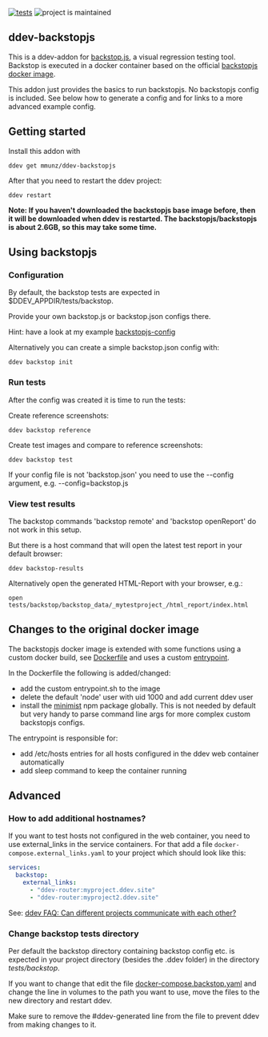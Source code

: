 [![tests](https://github.com/mmunz/ddev-backstopjs/actions/workflows/tests.yml/badge.svg)](https://github.com/mmunz/ddev-backstopjs/actions/workflows/tests.yml) ![project is maintained](https://img.shields.io/maintenance/yes/2024.svg)

## ddev-backstopjs

This is a ddev-addon for [backstop.js](https://github.com/garris/BackstopJS), a visual regression testing tool.
Backstop is executed in a docker container based on the official [backstopjs docker image](https://hub.docker.com/r/backstopjs/backstopjs).

This addon just provides the basics to run backstopjs. No backstopjs config is included. See below how to generate a
config and for links to a more advanced example config.

## Getting started

Install this addon with

```shell
ddev get mmunz/ddev-backstopjs
```

After that you need to restart the ddev project:

```shell
ddev restart
```

**Note: If you haven't downloaded the backstopjs base image before, then it will be downloaded when ddev is restarted.
The backstopjs/backstopjs is about 2.6GB, so this may take some time.**


## Using backstopjs

### Configuration

By default, the backstop tests are expected in $DDEV_APPDIR/tests/backstop.

Provide your own backstop.js or backstop.json configs there.

Hint: have a look at my example [backstopjs-config](https://github.com/mmunz/backstopjs-config) 

Alternatively you can create a simple backstop.json config with:

```shell
ddev backstop init
```

### Run tests

After the config was created it is time to run the tests:

Create reference screenshots:

```shell
ddev backstop reference
```

Create test images and compare to reference screenshots:

```shell
ddev backstop test
```

If your config file is not 'backstop.json' you need to use the --config argument, e.g. --config=backstop.js

### View test results

The backstop commands 'backstop remote' and 'backstop openReport' do not work in this setup.

But there is a host command that will open the latest test report in your default browser:

```shell
ddev backstop-results
```

Alternatively open the generated HTML-Report with your browser, e.g.:

```shell
open tests/backstop/backstop_data/_mytestproject_/html_report/index.html 
```

## Changes to the original docker image

The backstopjs docker image is extended with some functions using a custom docker build, see [Dockerfile](backstopBuild/Dockerfile)
and uses a custom [entrypoint](backstopBuild/entrypoint.sh).

In the Dockerfile the following is added/changed:

- add the custom entrypoint.sh to the image
- delete the default 'node' user with uid 1000 and add current ddev user
- install the [minimist](https://www.npmjs.com/package/minimist) npm package globally. This is not needed by default
  but very handy to parse command line args for more complex custom backstopjs configs.

The entrypoint is responsible for:

- add /etc/hosts entries for all hosts configured in the ddev web container automatically
- add sleep command to keep the container running

## Advanced

### How to add additional hostnames?

If you want to test hosts not configured in the web container, you need to use external_links in the service containers. 
For that add a file `docker-compose.external_links.yaml` to your project which should look like this:

```yaml
services:
  backstop:
    external_links:
      - "ddev-router:myproject.ddev.site"
      - "ddev-router:myproject2.ddev.site"
```

See: [ddev FAQ: Can different projects communicate with each other?](https://ddev.readthedocs.io/en/latest/users/usage/faq/#features-requirements)


### Change backstop tests directory
Per default the backstop directory containing backstop config etc. is expected in your project directory (besides the
.ddev folder) in the directory *tests/backstop*.

If you want to change that edit the file [docker-compose.backstop.yaml](docker-compose.backstop.yaml) and
change the line in volumes to the path you want to use, move the files to the new directory and restart ddev.

Make sure to remove the #ddev-generated line from the file to prevent ddev from making changes to it.
